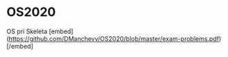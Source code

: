 # OS2020
OS pri Skeleta
[embed] (https://github.com/DManchevv/OS2020/blob/master/exam-problems.pdf) [/embed]
